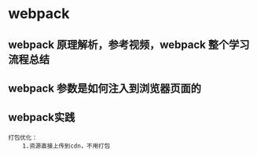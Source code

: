 # webpack

## webpack 原理解析，参考视频，webpack 整个学习流程总结

## webpack 参数是如何注入到浏览器页面的

## webpack实践

    打包优化：
        1.资源直接上传到cdn，不用打包
